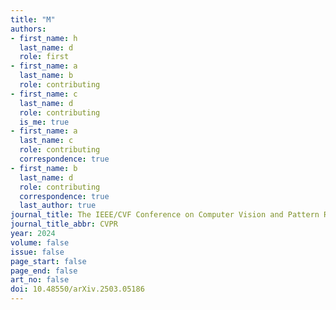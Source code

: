 ```yaml
---
title: "M"
authors:
- first_name: h
  last_name: d
  role: first
- first_name: a
  last_name: b
  role: contributing
- first_name: c
  last_name: d
  role: contributing
  is_me: true
- first_name: a
  last_name: c
  role: contributing
  correspondence: true
- first_name: b
  last_name: d
  role: contributing
  correspondence: true
  last_author: true
journal_title: The IEEE/CVF Conference on Computer Vision and Pattern Recognition
journal_title_abbr: CVPR
year: 2024
volume: false
issue: false
page_start: false
page_end: false
art_no: false
doi: 10.48550/arXiv.2503.05186
---
```

